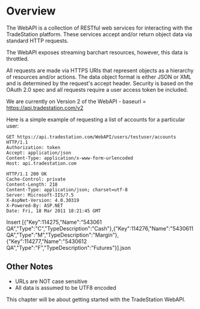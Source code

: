 # Overview

The WebAPI is a collection of RESTful web services for interacting with the TradeStation platform. These services accept and/or return object data via standard HTTP requests.

The WebAPI exposes streaming barchart resources, however, this data is throttled.

All requests are made via HTTPS URIs that represent objects as a hierarchy of resources and/or actions. The data object format is either JSON or XML and is determined by the request's accept header. Security is based on the OAuth 2.0 spec and all requests require a user access token be included.

We are currently on Version 2 of the WebAPI - baseurl = https://api.tradestation.com/v2

Here is a simple example of requesting a list of accounts for a particular user:

    GET https://api.tradestation.com/WebAPI/users/testuser/accounts HTTP/1.1
    Authorization: token
    Accept: application/json
    Content-Type: application/x-www-form-urlencoded
    Host: api.tradestation.com

    HTTP/1.1 200 OK
    Cache-Control: private
    Content-Length: 218
    Content-Type: application/json; charset=utf-8
    Server: Microsoft-IIS/7.5
    X-AspNet-Version: 4.0.30319
    X-Powered-By: ASP.NET
    Date: Fri, 18 Mar 2011 18:21:45 GMT

Insert [{"Key":114275,"Name":"543061 QA","Type":"C","TypeDescription":"Cash"},{"Key":114276,"Name":"5430611 QA","Type":"M","TypeDescription":"Margin"},{"Key":114277,"Name":"5430612 QA","Type":"F","TypeDescription":"Futures"}].json

## Other Notes

* URLs are NOT case sensitive
* All data is assumed to be UTF8 encoded

This chapter will be about getting started with the TradeStation WebAPI.
